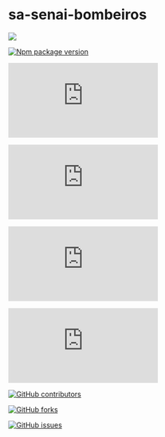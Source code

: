 # sa-senai-bombeiros

<img src="https://img.shields.io/static/v1?label=Blog&message=Rocketseat&color=7159c1&style=for-the-badge&logo=ghost"/>

[![Npm package version](https://badgen.net/npm/v/express)](https://npmjs.com/package/express)

[![Npm package license](https://badgen.net/npm/llicense/discord.js)](https://npmjs.com/package/discord.js)

[![GitHub license](https://badgen.net/github/license/Naereen/Strapdown.js)](https://github.com/Naereen/StrapDown.js/blob/master/LICENSE)

[![GitHub branches](https://badgen.net/github/branches/Naereen/Strapdown.js)](https://github.com/uBrunoow/sa-senai-bombeiros)

[![GitHub stars](https://badgen.net/github/stars/Naereen/Strapdown.js)](https://GitHub.com/Naereen/StrapDown.js/stargazers/)

[![GitHub contributors](https://img.shields.io/github/contributors/Naereen/badges.svg)](https://GitHub.com/Naereen/badges/graphs/contributors/)

[![GitHub forks](https://badgen.net/github/forks/Naereen/Strapdown.js/)](https://GitHub.com/Naereen/StrapDown.js/network/)

[![GitHub issues](https://img.shields.io/github/issues/Naereen/StrapDown.js.svg)](https://GitHub.com/Naereen/StrapDown.js/issues/)
